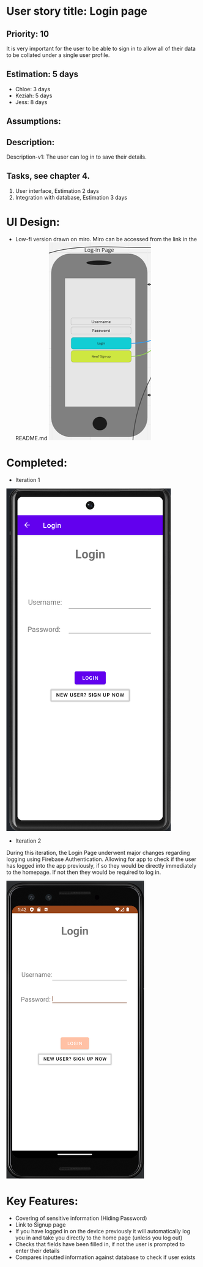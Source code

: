 
# User story title: Login page

## Priority: 10 
It is very important for the user to be able to sign in to allow all of their data to be collated under a single user profile.

## Estimation: 5 days 

* Chloe: 3 days
* Keziah: 5 days
* Jess: 8 days

## Assumptions: 

## Description: 
Description-v1: The user can log in to save their details.

## Tasks, see chapter 4.

1. User interface, Estimation 2 days
2. Integration with database, Estimation 3 days


# UI Design:
* Low-fi version drawn on miro. Miro can be accessed from the link in the README.md
![image](/images/log_in.png)

# Completed:
* Iteration 1

![image](/images/login_finished.png)

* Iteration 2

During this iteration, the Login Page underwent major changes regarding logging using Firebase Authentication. Allowing for app to check if the user has logged into the app previously, if so they would be directly immediately to the homepage. If not then they would be required to log in.

![image](/images/Login_Page.png)

# Key Features:
* Covering of sensitive information (Hiding Password)
* Link to Signup page
* If you have logged in on the device previously it will automatically log you in and take you directly to the home page (unless you log out)
* Checks that fields have been filled in, if not the user is prompted to enter their details
* Compares inputted information against database to check if user exists 
